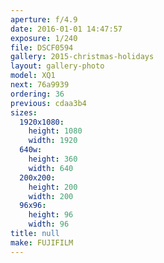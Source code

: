 ```yaml
---
aperture: f/4.9
date: 2016-01-01 14:47:57
exposure: 1/240
file: DSCF0594
gallery: 2015-christmas-holidays
layout: gallery-photo
model: XQ1
next: 76a9939
ordering: 36
previous: cdaa3b4
sizes:
  1920x1080:
    height: 1080
    width: 1920
  640w:
    height: 360
    width: 640
  200x200:
    height: 200
    width: 200
  96x96:
    height: 96
    width: 96
title: null
make: FUJIFILM
---
```

